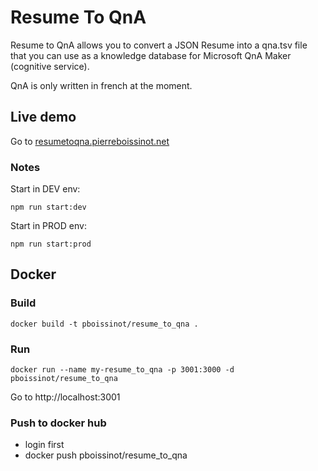 # Resume To QnA
Resume to QnA allows you to convert a JSON Resume into a qna.tsv file that you can use as a knowledge database for Microsoft QnA Maker (cognitive service).

QnA is only written in french at the moment.

## Live demo
Go to [resumetoqna.pierreboissinot.net](https://resumetoqna.pierreboissinot.net/)

### Notes

Start in DEV env:
```
npm run start:dev
```

Start in PROD env:
```
npm run start:prod
```

## Docker
### Build
```
docker build -t pboissinot/resume_to_qna .
```

### Run
```
docker run --name my-resume_to_qna -p 3001:3000 -d pboissinot/resume_to_qna
```

Go to http://localhost:3001

### Push to docker hub
* login first
* docker push pboissinot/resume_to_qna